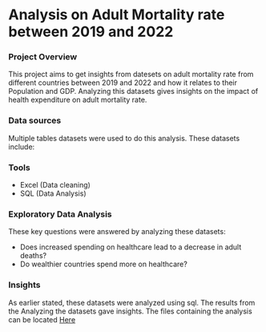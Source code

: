 # Analysis on Adult Mortality rate between 2019 and 2022

### Project Overview

This project aims to get insights from datesets on adult mortality rate from different countries between 2019 and 2022 and how it relates to their Population and GDP. Analyzing this datasets gives insights on the impact of health expenditure on adult mortality rate.

### Data sources

Multiple tables datasets were used to do this analysis. These datasets include:

### Tools

- Excel (Data cleaning)
- SQL (Data Analysis)
  
### Exploratory Data Analysis

These key questions were answered by analyzing these datasets:

- Does increased spending on healthcare lead to a decrease in adult deaths?
- Do wealthier countries spend more on healthcare?

### Insights
As earlier stated, these datasets were analyzed using sql. The results from the Analyzing the datasets gave insights. The files containing the analysis can be located [Here](Adult_mortality_rate.sql)
